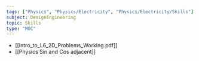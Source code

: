 ```yaml
---
tags: ["Physics", "Physics/Electricity", "Physics/Electricity/Skills"]
subject: DesignEngineering
topic: Skills
type: "MOC"
---
```

 
 - [[Intro_to_L6_2D_Problems_Working.pdf]]
 - [[Physics Sin and Cos adjacent]]